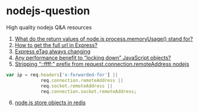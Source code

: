# nodejs-question
High quality nodejs Q&A resources

1. [What do the return values of node.js process.memoryUsage() stand for?](https://stackoverflow.com/questions/12023359/what-do-the-return-values-of-node-js-process-memoryusage-stand-for)
2. [How to get the full url in Express?](https://stackoverflow.com/questions/10183291/how-to-get-the-full-url-in-express)
3. [Express eTag always changing](https://stackoverflow.com/questions/27494948/express-etag-always-changing)
4. [Any performance benefit to “locking down” JavaScript objects?](https://stackoverflow.com/questions/8435080/any-performance-benefit-to-locking-down-javascript-objects)
5. [Stripping “::ffff:” prefix from request.connection.remoteAddress nodejs](https://stackoverflow.com/questions/31100703/stripping-ffff-prefix-from-request-connection-remoteaddress-nodejs)
```javascript
var ip = req.headers['x-forwarded-for'] || 
             req.connection.remoteAddress || 
             req.socket.remoteAddress ||
             req.connection.socket.remoteAddress;
```
6. [node.js store objects in redis](https://stackoverflow.com/questions/8694871/node-js-store-objects-in-redis)
